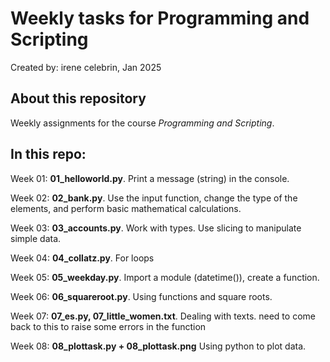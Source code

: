 # Weekly tasks for Programming and Scripting 

Created by: irene celebrin, Jan 2025

## About this repository 

Weekly assignments for the course *Programming and Scripting*. 

## In this repo: 

Week 01: **01_helloworld.py**. Print a message (string) in the console. 

Week 02: **02_bank.py**. Use the input function, change the type of the elements, and perform basic mathematical calculations. 

Week 03: **03_accounts.py**. Work with types. Use slicing to manipulate simple data. 

Week 04: **04_collatz.py**. For loops 

Week 05: **05_weekday.py**. Import a module (datetime()), create a function. 

Week 06: **06_squareroot.py**. Using functions and square roots.

Week 07: **07_es.py, 07_little_women.txt**. Dealing with texts. need to come back to this to raise some errors in the function

Week 08: **08_plottask.py + 08_plottask.png** Using python to plot data. 

